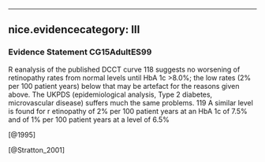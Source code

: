 
---
nice.evidencecategory: III
---

### Evidence Statement CG15AdultES99
R eanalysis of the published DCCT curve 118 suggests no worsening of retinopathy rates from normal levels until HbA 1c >8.0%; the low rates (2% per 100 patient years) below that may be artefact for the reasons given above. The UKPDS (epidemiological analysis, Type 2 diabetes, microvascular disease) suffers much the same problems. 119 A similar level is found for r etinopathy of 2% per 100 patient years at an HbA 1c of 7.5% and of 1% per 100 patient years at a level of 6.5% 

[@1995]

[@Stratton_2001]

